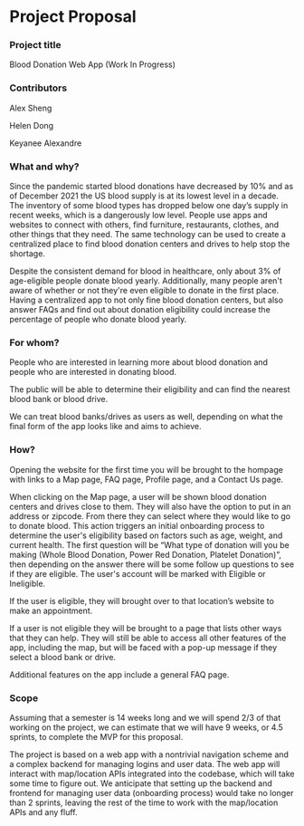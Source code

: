 # Project Proposal

### Project title
Blood Donation Web App (Work In Progress)

### Contributors
<p>Alex Sheng &nbsp;</p>
<p>Helen Dong &nbsp;</p>
<p>Keyanee Alexandre &nbsp;</p>

### What and why?
Since the pandemic started blood donations have decreased by 10% and as of December 2021 the US blood supply is at its lowest level in a decade. The inventory of some blood types has dropped below one day’s supply in recent weeks, which is a dangerously low level. People use apps and websites to connect with others, find furniture,  restaurants, clothes, and other things that they need. The same technology can be used to create a centralized place to find blood donation centers and drives to help stop the shortage.

Despite the consistent demand for blood in healthcare, only about 3% of age-eligible people donate blood yearly. Additionally, many people aren't aware of whether or not they're even eligible to donate in the first place. Having a centralized app to not only fine blood donation centers, but also answer FAQs and find out about donation eligibility could increase the percentage of people who donate blood yearly.

### For whom?
People who are interested in learning more about blood donation and people who are interested in donating blood. 

The public will be able to determine their eligibility and can find the nearest blood bank or blood drive.

We can treat blood banks/drives as users as well, depending on what the final form of the app looks like and aims to achieve. 

### How?
Opening the website for the first time you will be brought to the hompage with links to a Map page, FAQ page, Profile page, and a Contact Us page.  

When clicking on the Map page, a user will be shown blood donation centers and drives close to them. They will also have the option to put in an address or zipcode. From there they can select where they would like to go to donate blood. This action triggers an initial onboarding process to determine the user's eligibility based on factors such as age, weight, and current health. The first question will be “What type of donation will you be making (Whole Blood Donation, Power Red Donation, Platelet Donation)”, then depending on the answer there will be some follow up questions to see if they are eligible. The user's account will be marked with Eligible or Ineligible.

If the user is eligible, they will brought over to that location’s website to make an appointment.

If a user is not eligible they will be brought to a page that lists other ways that they can help. They will still be able to access all other features of the app, including the map, but will be faced with a pop-up message if they select a blood bank or drive.

Additional features on the app include a general FAQ page.

### Scope
Assuming that a semester is 14 weeks long and we will spend 2/3 of that working on the project, we can estimate that we will have 9 weeks, or 4.5 sprints, to complete the MVP for this proposal. 

The project is based on a web app with a nontrivial navigation scheme and a complex backend for managing logins and user data. The web app will interact with map/location APIs integrated into the codebase, which will take some time to figure out. We anticipate that setting up the backend and frontend for managing user data (onboarding process) would take no longer than 2 sprints, leaving the rest of the time to work with the map/location APIs and any fluff.

